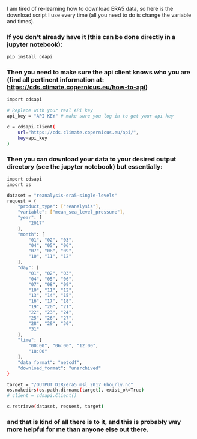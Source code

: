 I am tired of re-learning how to download ERA5 data, so here is the download script I use every time (all you need to do is change the variable and times).

### If you don't already have it (this can be done directly in a jupyter notebook):
```bash
pip install cdapi
```
### Then you need to make sure the api client knows who you are (find all pertinent information at: https://cds.climate.copernicus.eu/how-to-api)
```bash
import cdsapi

# Replace with your real API key
api_key = "API KEY" # make sure you log in to get your api key

c = cdsapi.Client(
    url="https://cds.climate.copernicus.eu/api/",
    key=api_key
)
```
### Then you can download your data to your desired output directory (see the jupyter notebook) but essentially:
```bash
import cdsapi
import os

dataset = "reanalysis-era5-single-levels"
request = {
    "product_type": ["reanalysis"],
    "variable": ["mean_sea_level_pressure"],
    "year": [
        "2017"
    ],
    "month": [
        "01", "02", "03",
        "04", "05", "06",
        "07", "08", "09",
        "10", "11", "12"
    ],
    "day": [
        "01", "02", "03",
        "04", "05", "06",
        "07", "08", "09",
        "10", "11", "12",
        "13", "14", "15",
        "16", "17", "18",
        "19", "20", "21",
        "22", "23", "24",
        "25", "26", "27",
        "28", "29", "30",
        "31"
    ],
    "time": [
        "00:00", "06:00", "12:00",
        "18:00"
    ],
    "data_format": "netcdf",
    "download_format": "unarchived"
}

target = "/OUTPUT_DIR/era5_msl_2017_6hourly.nc"
os.makedirs(os.path.dirname(target), exist_ok=True)
# client = cdsapi.Client()

c.retrieve(dataset, request, target)

```

### and that is kind of all there is to it, and this is probably way more helpful for me than anyone else out there.
